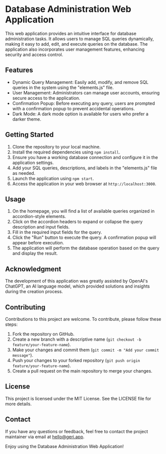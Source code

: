 # Database Administration Web Application

This web application provides an intuitive interface for database administration tasks. It allows users to manage SQL queries dynamically, making it easy to add, edit, and execute queries on the database. The application also incorporates user management features, enhancing security and access control.

## Features
- Dynamic Query Management: Easily add, modify, and remove SQL queries in the system using the "elements.js" file.
- User Management: Administrators can manage user accounts, ensuring secure access to the application.
- Confirmation Popup: Before executing any query, users are prompted with a confirmation popup to prevent accidental operations.
- Dark Mode: A dark mode option is available for users who prefer a darker theme.

## Getting Started
1. Clone the repository to your local machine.
2. Install the required dependencies using `npm install`.
3. Ensure you have a working database connection and configure it in the application settings.
4. Add your SQL queries, descriptions, and labels in the "elements.js" file as needed.
5. Launch the application using `npm start`.
6. Access the application in your web browser at `http://localhost:3000`.

## Usage
1. On the homepage, you will find a list of available queries organized in accordion-style elements.
2. Click on the accordion headers to expand or collapse the query description and input fields.
3. Fill in the required input fields for the query.
4. Click the "Run" button to execute the query. A confirmation popup will appear before execution.
5. The application will perform the database operation based on the query and display the result.

## Acknowledgment
The development of this application was greatly assisted by OpenAI's ChatGPT, an AI language model, which provided solutions and insights during the creation process.

## Contributing
Contributions to this project are welcome. To contribute, please follow these steps:
1. Fork the repository on GitHub.
2. Create a new branch with a descriptive name (`git checkout -b feature/your-feature-name`).
3. Make your changes and commit them (`git commit -m "Add your commit message"`).
4. Push your changes to your forked repository (`git push origin feature/your-feature-name`).
5. Create a pull request on the main repository to merge your changes.

## License
This project is licensed under the MIT License. See the LICENSE file for more details.

## Contact
If you have any questions or feedback, feel free to contact the project maintainer via email at [hello@geri.app](mailto:hello@geri.app).

Enjoy using the Database Administration Web Application!
